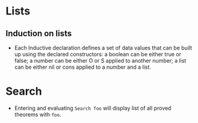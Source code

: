 # Lists
## Induction on lists
* Each Inductive declaration defines a set of data values that can be built up
  using the declared constructors: a boolean can be either true or false; a number
  can be either O or S applied to another number; a list can be either nil or cons
  applied to a number and a list.
# Search
* Entering and evaluating `Search foo` will display list of all proved theorems
    with `foo`.
